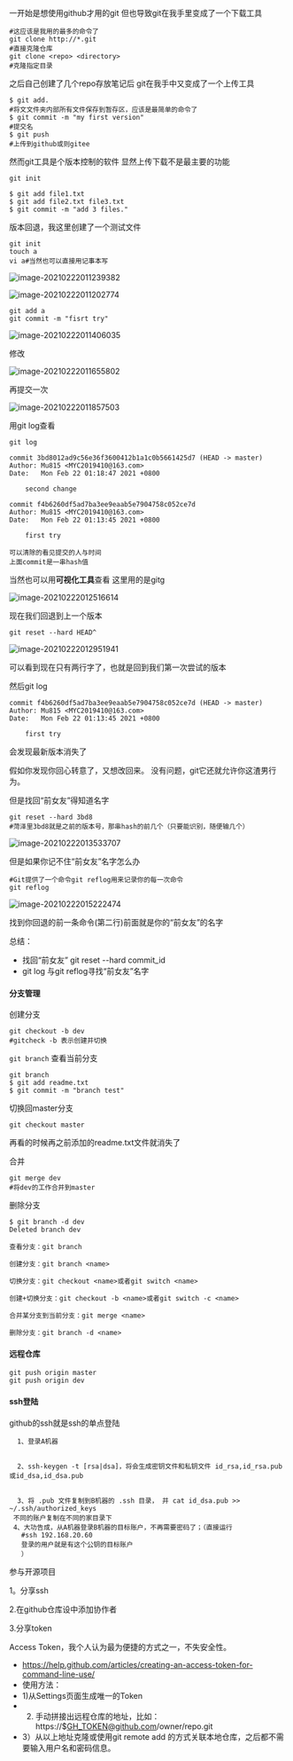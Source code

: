 一开始是想使用github才用的git
但也导致git在我手里变成了一个下载工具

```
#这应该是我用的最多的命令了
git clone http://*.git
#直接克隆仓库
git clone <repo> <directory>
#克隆指定目录
```

之后自己创建了几个repo存放笔记后
git在我手中又变成了一个上传工具

```
$ git add. 
#将文文件夹内部所有文件保存到暂存区，应该是最简单的命令了
$ git commit -m "my first version"
#提交名
$ git push
#上传到github或则gitee
```

然而git工具是个版本控制的软件
显然上传下载不是最主要的功能



```
git init
```

```
$ git add file1.txt
$ git add file2.txt file3.txt
$ git commit -m "add 3 files."
```

版本回退，我这里创建了一个测试文件

```
git init 
touch a
vi a#当然也可以直接用记事本写
```


![image-20210222011239382](../../img/image-20210222011239382.png)

![image-20210222011202774](../../img/image-20210222011202774.png)



```
git add a
git commit -m "fisrt try"
```

![image-20210222011406035](../../img/image-20210222011406035.png)

修改

![image-20210222011655802](../../img/image-20210222011655802.png)

再提交一次

![image-20210222011857503](../../img/image-20210222011857503.png)

用git log查看

```
git log
```



```
commit 3bd8012ad9c56e36f3600412b1a1c0b5661425d7 (HEAD -> master)
Author: Mu815 <MYC2019410@163.com>
Date:   Mon Feb 22 01:18:47 2021 +0800

    second change

commit f4b6260df5ad7ba3ee9eaab5e7904758c052ce7d
Author: Mu815 <MYC2019410@163.com>
Date:   Mon Feb 22 01:13:45 2021 +0800

    first try

```

```
可以清除的看见提交的人与时间
上面commit是一串hash值
```

当然也可以用**可视化工具**查看
这里用的是gitg

![image-20210222012516614](../../img/image-20210222012516614.png)





现在我们回退到上一个版本

```
git reset --hard HEAD^
```

![image-20210222012951941](../../img/image-20210222012951941.png)

可以看到现在只有两行字了，也就是回到我们第一次尝试的版本

然后git log

```
commit f4b6260df5ad7ba3ee9eaab5e7904758c052ce7d (HEAD -> master)
Author: Mu815 <MYC2019410@163.com>
Date:   Mon Feb 22 01:13:45 2021 +0800

    first try

```

会发现最新版本消失了

假如你发现你回心转意了，又想改回来。
没有问题，git它还就允许你这渣男行为。

但是找回“前女友”得知道名字

```
git reset --hard 3bd8
#菏泽里3bd8就是之前的版本号，那串hash的前几个（只要能识别，随便输几个）
```

![image-20210222013533707](../../img/image-20210222013533707.png)



但是如果你记不住“前女友”名字怎么办

```
#Git提供了一个命令git reflog用来记录你的每一次命令
git reflog
```

![image-20210222015222474](../../img/image-20210222015222474.png)

找到你回退的前一条命令(第二行)前面就是你的“前女友”的名字

总结：

* 找回“前女友” git reset --hard commit_id
* git log 与git reflog寻找“前女友”名字



#### 分支管理

创建分支

```
git checkout -b dev
#gitcheck -b 表示创建并切换
```

`git branch` 查看当前分支

```
git branch
$ git add readme.txt
$ git commit -m "branch test"

```

切换回master分支

```
git checkout master
```

再看的时候再之前添加的readme.txt文件就消失了



合并

```
git merge dev
#将dev的工作合并到master
```

删除分支

```
$ git branch -d dev
Deleted branch dev 
```

```
查看分支：git branch

创建分支：git branch <name>

切换分支：git checkout <name>或者git switch <name>

创建+切换分支：git checkout -b <name>或者git switch -c <name>

合并某分支到当前分支：git merge <name>

删除分支：git branch -d <name>
```







#### 远程仓库

```
git push origin master
git push origin dev
```



#### ssh登陆

github的ssh就是ssh的单点登陆

```
  1、登录A机器 
 

  2、ssh-keygen -t [rsa|dsa]，将会生成密钥文件和私钥文件 id_rsa,id_rsa.pub或id_dsa,id_dsa.pub
 

  3、将 .pub 文件复制到B机器的 .ssh 目录， 并 cat id_dsa.pub >> ~/.ssh/authorized_keys
 不同的账户复制在不同的家目录下
 4、大功告成，从A机器登录B机器的目标账户，不再需要密码了；（直接运行
   #ssh 192.168.20.60
   登录的用户就是有这个公钥的目标账户
   ）
```

参与开源项目

1。分享ssh

2.在github仓库设中添加协作者

3.分享token



Access Token，我个人认为最为便捷的方式之一，不失安全性。

- https://help.github.com/articles/creating-an-access-token-for-command-line-use/
- 使用方法：
- 1)从Settings页面生成唯一的Token
- 2) 手动拼接出远程仓库的地址，比如：https://$GH_TOKEN@github.com/owner/repo.git
- 3）从以上地址克隆或使用git remote add 的方式关联本地仓库，之后都不需要输入用户名和密码信息。